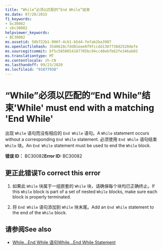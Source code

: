 ```yaml
---
title: “While”必须以匹配的“End While”结束
ms.date: 07/20/2015
f1_keywords:
- bc30082
- vbc30082
helpviewer_keywords:
- BC30082
ms.assetid: 50b722b1-906f-4cb1-b5d4-fefab2ba3907
ms.openlocfilehash: 3540628cfdd81eee0f9fccdd1307730d2520defe
ms.sourcegitcommit: bf5c5850654187705bc94cc40ebfb62fe346ab02
ms.translationtype: MT
ms.contentlocale: zh-CN
ms.lasthandoff: 09/23/2020
ms.locfileid: "91077938"
---
```

# <a name="while-must-end-with-a-matching-end-while"></a><span data-ttu-id="256ae-102">“While”必须以匹配的“End While”结束</span><span class="sxs-lookup"><span data-stu-id="256ae-102">'While' must end with a matching 'End While'</span></span>

<span data-ttu-id="256ae-103">出现 `While` 语句而没有相应的 `End While` 语句。</span><span class="sxs-lookup"><span data-stu-id="256ae-103">A `While` statement occurs without a corresponding `End While` statement.</span></span> <span data-ttu-id="256ae-104">必须使用 `End While` 语句结束 `While` 块。</span><span class="sxs-lookup"><span data-stu-id="256ae-104">An `End While` statement must be used to end the `While` block.</span></span>  
  
 <span data-ttu-id="256ae-105">**错误 ID：** BC30082</span><span class="sxs-lookup"><span data-stu-id="256ae-105">**Error ID:** BC30082</span></span>  
  
## <a name="to-correct-this-error"></a><span data-ttu-id="256ae-106">更正此错误</span><span class="sxs-lookup"><span data-stu-id="256ae-106">To correct this error</span></span>  
  
1. <span data-ttu-id="256ae-107">如果此 `While` 块属于一组嵌套的 `While` 块，请确保每个块均已正确终止。</span><span class="sxs-lookup"><span data-stu-id="256ae-107">If this `While` block is part of a set of nested `While` blocks, make sure each block is properly terminated.</span></span>  
  
2. <span data-ttu-id="256ae-108">将 `End While` 语句添加到 `While` 块末尾。</span><span class="sxs-lookup"><span data-stu-id="256ae-108">Add an `End While` statement to the end of the `While` block.</span></span>  
  
## <a name="see-also"></a><span data-ttu-id="256ae-109">请参阅</span><span class="sxs-lookup"><span data-stu-id="256ae-109">See also</span></span>

- [<span data-ttu-id="256ae-110">While...End While 语句</span><span class="sxs-lookup"><span data-stu-id="256ae-110">While...End While Statement</span></span>](../language-reference/statements/while-end-while-statement.md)
